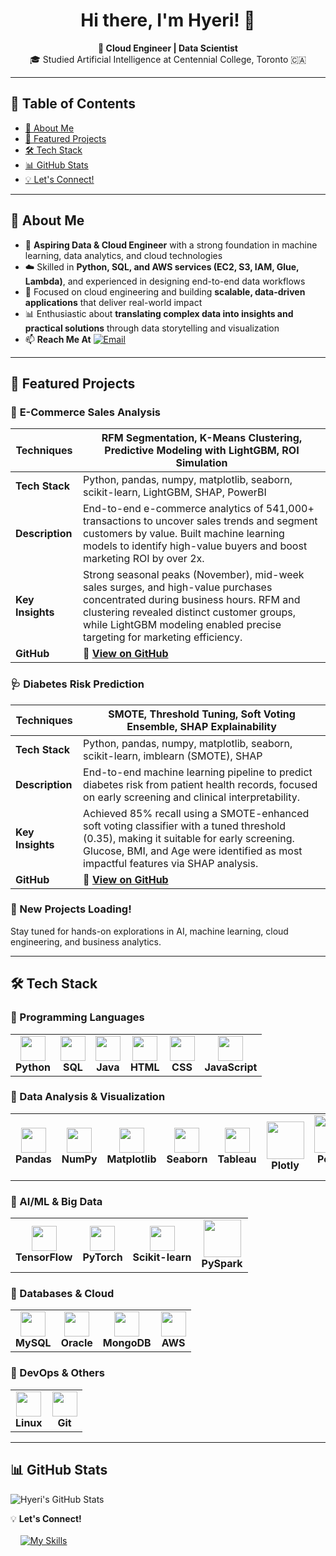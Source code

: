 <!-- GitHub Profile README -->

<h1 align="center">Hi there, I'm Hyeri! 👋</h1>

<p align="center">
  <b>🚀 Cloud Engineer | Data Scientist</b><br>
  🎓 Studied Artificial Intelligence at Centennial College, Toronto 🇨🇦
</p>

---

## 📖 Table of Contents
- [📌 About Me](#about-me)
- [📂 Featured Projects](#featured-projects)
- [🛠️ Tech Stack](#tech-stack)
- [📊 GitHub Stats](#github-stats)
- [💡 Let's Connect!](#lets-connect)

---

## <a name="about-me"></a>📌 About Me
- 🧠 **Aspiring Data & Cloud Engineer** with a strong foundation in machine learning, data analytics, and cloud technologies
- ☁️ Skilled in **Python, SQL, and AWS services (EC2, S3, IAM, Glue, Lambda)**, and experienced in designing end-to-end data workflows
- 🔧 Focused on cloud engineering and building **scalable, data-driven applications** that deliver real-world impact
- 📊 Enthusiastic about **translating complex data into insights and practical solutions** through data storytelling and visualization
- 📫 **Reach Me At** [![Email](https://img.shields.io/badge/Email-hyeri5524%40gmail.com-blue?style=flat-square&logo=gmail)](mailto:hyeri5524@gmail.com)

---

## <a name="featured-projects"></a>📂 Featured Projects
### 🛒 **E-Commerce Sales Analysis**
| **Techniques** | RFM Segmentation, K-Means Clustering, Predictive Modeling with LightGBM, ROI Simulation |
|-------------------------------|-----------------------------------------------------------------------------------|
| **Tech Stack** | Python, pandas, numpy, matplotlib, seaborn, scikit-learn, LightGBM, SHAP, PowerBI |
| **Description** | End-to-end e-commerce analytics of 541,000+ transactions to uncover sales trends and segment customers by value. Built machine learning models to identify high-value buyers and boost marketing ROI by over 2x. |
| **Key Insights** | Strong seasonal peaks (November), mid-week sales surges, and high-value purchases concentrated during business hours. RFM and clustering revealed distinct customer groups, while LightGBM modeling enabled precise targeting for marketing efficiency. |
| **GitHub** | 🔗 **[View on GitHub](https://github.com/Hyeri-Jerrie-Kim/ecommerce-sales-analysis.git)** |

### 🩺 **Diabetes Risk Prediction**

| **Techniques** | SMOTE, Threshold Tuning, Soft Voting Ensemble, SHAP Explainability |
|-------------------------------|-----------------------------------------------------------------------------------|
| **Tech Stack** | Python, pandas, numpy, matplotlib, seaborn, scikit-learn, imblearn (SMOTE), SHAP |
| **Description** | End-to-end machine learning pipeline to predict diabetes risk from patient health records, focused on early screening and clinical interpretability. |
| **Key Insights** | Achieved 85% recall using a SMOTE-enhanced soft voting classifier with a tuned threshold (0.35), making it suitable for early screening. Glucose, BMI, and Age were identified as most impactful features via SHAP analysis. |
| **GitHub** | 🔗 **[View on GitHub](https://github.com/Hyeri-Jerrie-Kim/supervised-learning/tree/main/diabetes-risk-prediction)**  |


### **🚀 New Projects Loading!**
Stay tuned for hands-on explorations in AI, machine learning, cloud engineering, and business analytics.

---

## <a name="tech-stack">🛠️ Tech Stack
### 🔹 Programming Languages
<table>
  <tr>
    <td align="center"><img src="https://skillicons.dev/icons?i=python" width="40"><br><b>Python</b></td>
    <td align="center"><img src="https://skillicons.dev/icons?i=mysql" width="40"><br><b>SQL</b></td>
    <td align="center"><img src="https://skillicons.dev/icons?i=java" width="40"><br><b>Java</b></td>
    <td align="center"><img src="https://skillicons.dev/icons?i=html" width="40"><br><b>HTML</b></td>
    <td align="center"><img src="https://skillicons.dev/icons?i=css" width="40"><br><b>CSS</b></td>
    <td align="center"><img src="https://skillicons.dev/icons?i=js" width="40"><br><b>JavaScript</b></td>
  </tr>
</table>

### 🔹 Data Analysis & Visualization
<table>
  <tr>
    <td align="center"><img src="https://go-skill-icons.vercel.app/api/icons?i=pandas" width="40"><br><b>Pandas</b></td>
    <td align="center"><img src="https://go-skill-icons.vercel.app/api/icons?i=numpy" width="40"><br><b>NumPy</b></td>
    <td align="center"><img src="https://go-skill-icons.vercel.app/api/icons?i=matplotlib" width="40"><br><b>Matplotlib</b></td>
    <td align="center"><img src="https://go-skill-icons.vercel.app/api/icons?i=seaborn" width="40"><br><b>Seaborn</b></td>
    <td align="center"><img src="https://go-skill-icons.vercel.app/api/icons?i=tableau" width="40"><br><b>Tableau</b></td>
    <td align="center"><img src="https://img.shields.io/badge/-Plotly-3F4F75?style=flat-square" width="60"><br><b>Plotly</b></td>
    <td align="center"><img src="https://img.shields.io/badge/-Power%20BI-F2C811?style=flat-square&logo=power-bi&logoColor=black" width="60"><br><b>Power BI</b></td>
  </tr>
</table>


### 🔹 AI/ML & Big Data
<table>
  <tr>
    <td align="center"><img src="https://go-skill-icons.vercel.app/api/icons?i=tensorflow" width="40"><br><b>TensorFlow</b></td>
    <td align="center"><img src="https://go-skill-icons.vercel.app/api/icons?i=pytorch" width="40"><br><b>PyTorch</b></td>
    <td align="center"><img src="https://go-skill-icons.vercel.app/api/icons?i=scikitlearn" width="40"><br><b>Scikit-learn</b></td>
    <td align="center"><img src="https://img.shields.io/badge/-PySpark-FDEE21?style=flat-square&logo=apache-spark&logoColor=black" width="60"><br><b>PySpark</b></td>
  </tr>
</table>


### 🔹 Databases & Cloud
<table>
  <tr>
    <td align="center"><img src="https://go-skill-icons.vercel.app/api/icons?i=mysql" width="40"><br><b>MySQL</b></td>
    <td align="center"><img src="https://go-skill-icons.vercel.app/api/icons?i=oracle" width="40"><br><b>Oracle</b></td>
    <td align="center"><img src="https://go-skill-icons.vercel.app/api/icons?i=mongodb" width="40"><br><b>MongoDB</b></td>
    <td align="center"><img src="https://go-skill-icons.vercel.app/api/icons?i=aws" width="40"><br><b>AWS</b></td>
  </tr>
</table>

### 🔹 DevOps & Others
<table>
  <tr>
    <td align="center"><img src="https://go-skill-icons.vercel.app/api/icons?i=linux" width="40"><br><b>Linux</b></td>
    <td align="center"><img src="https://go-skill-icons.vercel.app/api/icons?i=git" width="40"><br><b>Git</b></td>
  </tr>
</table>

---

## <a name="github-stats"></a>📊 GitHub Stats  
![Hyeri's GitHub Stats](https://github-readme-stats.vercel.app/api?username=hyeri-jerrie-kim&show_icons=true&theme=radical)

💡 <a name="lets-connect"></a> **Let's Connect!**  
<br>&nbsp;&nbsp;&nbsp;&nbsp;[![My Skills](https://go-skill-icons.vercel.app/api/icons?i=linkedin&perline=3)](https://www.linkedin.com/in/hyerikim-ds)  
